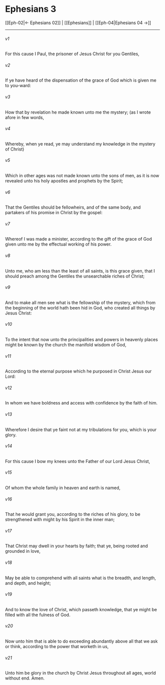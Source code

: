 # Ephesians 3

[[Eph-02|← Ephesians 02]] | [[Ephesians]] | [[Eph-04|Ephesians 04 →]]
***

###### v1
For this cause I Paul, the prisoner of Jesus Christ for you Gentiles,
###### v2
If ye have heard of the dispensation of the grace of God which is given me to you-ward:
###### v3
How that by revelation he made known unto me the mystery; (as I wrote afore in few words,
###### v4
Whereby, when ye read, ye may understand my knowledge in the mystery of Christ)
###### v5
Which in other ages was not made known unto the sons of men, as it is now revealed unto his holy apostles and prophets by the Spirit;
###### v6
That the Gentiles should be fellowheirs, and of the same body, and partakers of his promise in Christ by the gospel:
###### v7
Whereof I was made a minister, according to the gift of the grace of God given unto me by the effectual working of his power.
###### v8
Unto me, who am less than the least of all saints, is this grace given, that I should preach among the Gentiles the unsearchable riches of Christ;
###### v9
And to make all men see what is the fellowship of the mystery, which from the beginning of the world hath been hid in God, who created all things by Jesus Christ:
###### v10
To the intent that now unto the principalities and powers in heavenly places might be known by the church the manifold wisdom of God,
###### v11
According to the eternal purpose which he purposed in Christ Jesus our Lord:
###### v12
In whom we have boldness and access with confidence by the faith of him.
###### v13
Wherefore I desire that ye faint not at my tribulations for you, which is your glory.
###### v14
For this cause I bow my knees unto the Father of our Lord Jesus Christ,
###### v15
Of whom the whole family in heaven and earth is named,
###### v16
That he would grant you, according to the riches of his glory, to be strengthened with might by his Spirit in the inner man;
###### v17
That Christ may dwell in your hearts by faith; that ye, being rooted and grounded in love,
###### v18
May be able to comprehend with all saints what is the breadth, and length, and depth, and height;
###### v19
And to know the love of Christ, which passeth knowledge, that ye might be filled with all the fulness of God.
###### v20
Now unto him that is able to do exceeding abundantly above all that we ask or think, according to the power that worketh in us,
###### v21
Unto him be glory in the church by Christ Jesus throughout all ages, world without end. Amen. 
